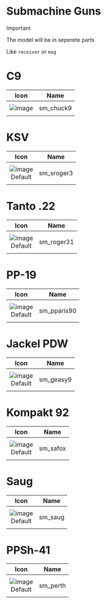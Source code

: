 # Submachine Guns
> [!IMPORTANT]
> The model will be in seperete parts
>
> Like `receiver` or `mag`



# C9

| Icon | Name |
| :--: | :--: | 
| | | | | 
![image](https://github.com/user-attachments/assets/e99e7344-0621-403f-8ce3-09c33d1631ac)<br> | sm_chuck9 | 
| | | | | 



# KSV

| Icon | Name |
| :--: | :--: | 
| | | | | 
![image](https://github.com/user-attachments/assets/836c95ba-ba15-4541-8a8b-fd80fbe41e5f)<br> Default | sm_sroger3 | 
| | | | | 



# Tanto .22

| Icon | Name |
| :--: | :--: | 
| | | | | 
![image](https://github.com/user-attachments/assets/0000ce2e-d0a9-4922-9505-3695ced3a8ee)<br> Default | sm_roger31 | 
| | | | | 



# PP-19

| Icon | Name |
| :--: | :--: | 
| | | | | 
![image](https://github.com/user-attachments/assets/bfcad362-471e-49f3-b75d-28541e40f693)<br> Default | sm_pparis90 | 
| | | | | 



# Jackel PDW

| Icon | Name |
| :--: | :--: | 
| | | | | 
![image](https://github.com/user-attachments/assets/b06c27e5-9618-43bc-af05-5041a494f121)<br> Default | sm_geasy9 | 
| | | | | 



# Kompakt 92

| Icon | Name |
| :--: | :--: | 
| | | | | 
![image](https://github.com/user-attachments/assets/bcc7bd99-4039-451d-8260-0dc72f3fe5c2)<br> Default | sm_safox | 
| | | | | 



# Saug 

| Icon | Name |
| :--: | :--: | 
| | | | | 
![image](https://github.com/user-attachments/assets/c05bce73-248f-42bb-89bc-f08a8e506b7f)<br> Default | sm_saug | 
| | | | | 



# PPSh-41

| Icon | Name |
| :--: | :--: | 
| | | | | 
![image](https://github.com/user-attachments/assets/ea00ccca-7c07-491d-8ca3-2d1ce4afacfa)<br> Default | sm_perth | 
| | | | | 
































































